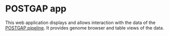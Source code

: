 # POSTGAP app
This web application displays and allows interaction with the data of the [POSTGAP pipeline](https://github.com/Ensembl/postgap). It provides genome browser and table views of the data.
